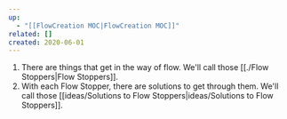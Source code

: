 ```yaml
---
up:
  - "[[FlowCreation MOC|FlowCreation MOC]]"
related: []
created: 2020-06-01
---
```


1. There are things that get in the way of flow. We'll call those [[./Flow Stoppers|Flow Stoppers]].
2. With each Flow Stopper, there are solutions to get through them. We'll call those [[ideas/Solutions to Flow Stoppers|ideas/Solutions to Flow Stoppers]].